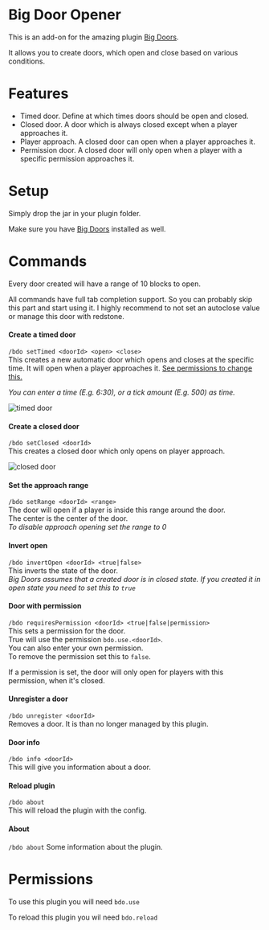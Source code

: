 # Big Door Opener

This is an add-on for the amazing plugin [Big Doors](https://www.spigotmc.org/resources/big-doors.58669/).

It allows you to create doors, which open and close based on various conditions.


# Features
* Timed door. Define at which times doors should be open and closed.
* Closed door. A door which is always closed except when a player approaches it.
* Player approach. A closed door can open when a player approaches it.
* Permission door. A closed door will only open when a player with a specific permission approaches it.

# Setup
Simply drop the jar in your plugin folder.

Make sure you have [Big Doors](https://www.spigotmc.org/resources/big-doors.58669/) installed as well.

# Commands

Every door created will have a range of 10 blocks to open.

All commands have full tab completion support. So you can probably skip this part and start using it.
I highly recommend to not set an autoclose value or manage this door with redstone.

#### Create a timed door
`/bdo setTimed <doorId> <open> <close>`  
This creates a new automatic door which opens and closes at the specific time.
It will open when a player approaches it. [See permissions to change this.](#Door-with-permission)

*You can enter a time (E.g. 6:30), or a tick amount (E.g. 500) as time.*

![timed door](http://chojo.u.catgirlsare.sexy/OJikflxg.gif)

#### Create a closed door
`/bdo setClosed <doorId>`  
This creates a closed door which only opens on player approach.

![closed door](http://chojo.u.catgirlsare.sexy/ekZpqt_T.gif)

#### Set the approach range
`/bdo setRange <doorId> <range>`  
The door will open if a player is inside this range around the door.  
The center is the center of the door.  
*To disable approach opening set the range to 0*

#### Invert open
`/bdo invertOpen <doorId> <true|false>`  
This inverts the state of the door.  
*Big Doors assumes that a created door is in closed state. If you created it in open state you need to set this to `true`*

#### Door with permission
`/bdo requiresPermission <doorId> <true|false|permission>`  
This sets a permission for the door.  
True will use the permission `bdo.use.<doorId>`.  
You can also enter your own permission.  
To remove the permission set this to `false`.  

If a permission is set, the door will only open for players with this permission, when it's closed.

#### Unregister a door
`/bdo unregister <doorId>`  
Removes a door. It is than no longer managed by this plugin.

#### Door info
`/bdo info <doorId>`  
This will give you information about a door.

#### Reload plugin
`/bdo about`  
This will reload the plugin with the config.

#### About
`/bdo about`
Some information about the plugin.

# Permissions

To use this plugin you will need `bdo.use`

To reload this plugin you wil need `bdo.reload`